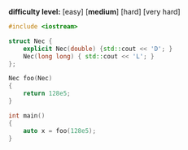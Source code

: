 **difficulty level:** [easy] [**medium**] [hard] [very hard]

```cpp
#include <iostream>

struct Nec {
	explicit Nec(double) {std::cout << 'D'; }
	Nec(long long) { std::cout << 'L'; }
};

Nec foo(Nec)
{
	return 128e5;
}

int main()
{
	auto x = foo(128e5);
}
```
